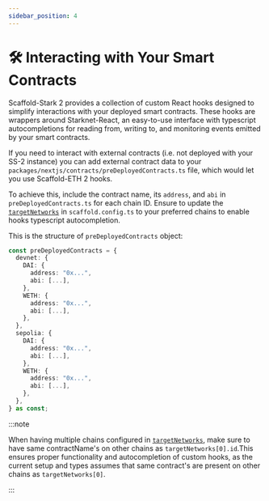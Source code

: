 ```yaml
---
sidebar_position: 4
---
```


# 🛠 Interacting with Your Smart Contracts

Scaffold-Stark 2 provides a collection of custom React hooks designed to simplify interactions with your deployed smart contracts. These hooks are wrappers around Starknet-React, an easy-to-use interface with typescript autocompletions for reading from, writing to, and monitoring events emitted by your smart contracts.

If you need to interact with external contracts (i.e. not deployed with your SS-2 instance) you can add external contract data to your `packages/nextjs/contracts/preDeployedContracts.ts` file, which would let you use Scaffold-ETH 2 hooks.

To achieve this, include the contract name, its `address`, and `abi` in `preDeployedContracts.ts` for each chain ID. Ensure to update the [`targetNetworks`](/deploying/deploy-nextjs-app#--targetnetworks) in `scaffold.config.ts` to your preferred chains to enable hooks typescript autocompletion.

This is the structure of `preDeployedContracts` object:

```ts
const preDeployedContracts = {
  devnet: {
    DAI: {
      address: "0x...",
      abi: [...],
    },
    WETH: {
      address: "0x...",
      abi: [...],
    },
  },
  sepolia: {
    DAI: {
      address: "0x...",
      abi: [...],
    },
    WETH: {
      address: "0x...",
      abi: [...],
    },
  },
} as const;
```

:::note

When having multiple chains configured in [`targetNetworks`](/deploying/deploy-nextjs-app#--targetnetworks), make sure to have same contractName's on other chains as `targetNetworks[0].id`.This ensures proper functionality and autocompletion of custom hooks, as the current setup and types assumes that same contract's are present on other chains as `targetNetworks[0]`.

:::
